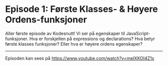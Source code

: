 # Episode 1: Første Klasses- & Høyere Ordens-funksjoner

Aller første episode av Kodesnutt! Vi ser på egenskaper til JavaScript-funksjoner. Hva er forskjellen på expressions og declarations? Hva betyr første klasses funksjoner? Eller hva er høyere ordens egenskaper?

---

Episoden kan sees på https://www.youtube.com/watch?v=melXKOI4Z1s
